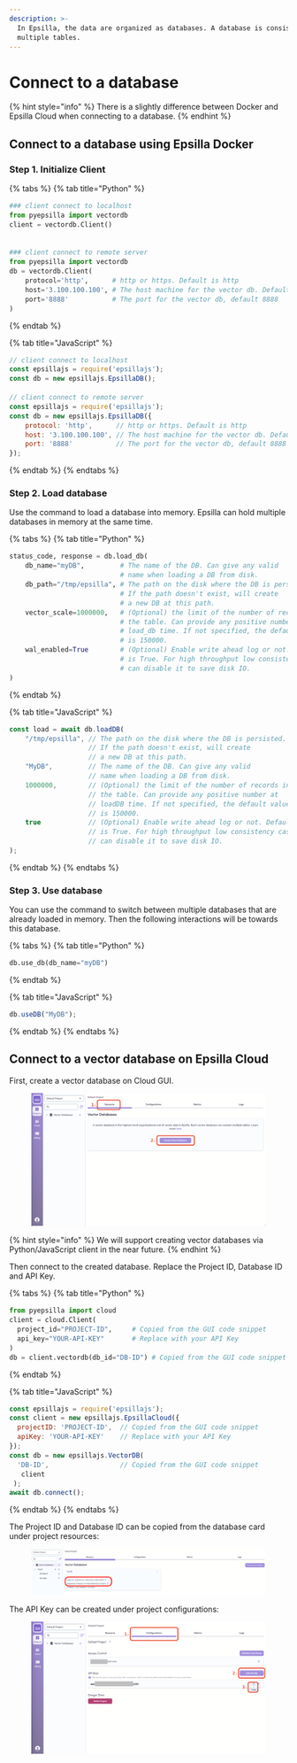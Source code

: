 ```yaml
---
description: >-
  In Epsilla, the data are organized as databases. A database is consisted of
  multiple tables.
---
```


# Connect to a database

{% hint style="info" %}
There is a slightly difference between Docker and Epsilla Cloud when connecting to a database.
{% endhint %}

## Connect to a database using Epsilla Docker

### Step 1. Initialize Client

{% tabs %}
{% tab title="Python" %}
```python
### client connect to localhost
from pyepsilla import vectordb
client = vectordb.Client()


### client connect to remote server
from pyepsilla import vectordb
db = vectordb.Client(
    protocol='http',      # http or https. Default is http
    host='3.100.100.100', # The host machine for the vector db. Default localhost
    port='8888'           # The port for the vector db, default 8888
)

```
{% endtab %}

{% tab title="JavaScript" %}
```javascript
// client connect to localhost
const epsillajs = require('epsillajs');
const db = new epsillajs.EpsillaDB();

// client connect to remote server
const epsillajs = require('epsillajs');
const db = new epsillajs.EpsillaDB({
    protocol: 'http',      // http or https. Default is http
    host: '3.100.100.100', // The host machine for the vector db. Default localhost
    port: '8888'           // The port for the vector db, default 8888
});
```
{% endtab %}
{% endtabs %}

### Step 2. Load database

Use the command to load a database into memory. Epsilla can hold multiple databases in memory at the same time.

{% tabs %}
{% tab title="Python" %}
```python
status_code, response = db.load_db(
    db_name="myDB",         # The name of the DB. Can give any valid
                            # name when loading a DB from disk.
    db_path="/tmp/epsilla", # The path on the disk where the DB is persisted. 
                            # If the path doesn't exist, will create
                            # a new DB at this path.
    vector_scale=1000000,   # (Optional) the limit of the number of records in
                            # the table. Can provide any positive number at
                            # load_db time. If not specified, the default value
                            # is 150000.
    wal_enabled=True        # (Optional) Enable write ahead log or not. Default 
                            # is True. For high throughput low consistency case,
                            # can disable it to save disk IO.
)
```
{% endtab %}

{% tab title="JavaScript" %}
```javascript
const load = await db.loadDB(
    "/tmp/epsilla", // The path on the disk where the DB is persisted. 
                    // If the path doesn't exist, will create
                    // a new DB at this path.
    "MyDB",         // The name of the DB. Can give any valid
                    // name when loading a DB from disk.
    1000000,        // (Optional) the limit of the number of records in
                    // the table. Can provide any positive number at
                    // loadDB time. If not specified, the default value
                    // is 150000.
    true            // (Optional) Enable write ahead log or not. Default 
                    // is True. For high throughput low consistency case,
                    // can disable it to save disk IO.
);
```
{% endtab %}
{% endtabs %}

### Step 3. Use database

You can use the command to switch between multiple databases that are already loaded in memory. Then the following interactions will be towards this database.

{% tabs %}
{% tab title="Python" %}
```python
db.use_db(db_name="myDB")
```
{% endtab %}

{% tab title="JavaScript" %}
```javascript
db.useDB("MyDB");
```
{% endtab %}
{% endtabs %}

## Connect to a vector database on Epsilla Cloud

First, create a vector database on Cloud GUI.

<figure><img src="../.gitbook/assets/Screenshot 2023-11-21 at 9.42.30 PM.png" alt=""><figcaption></figcaption></figure>

{% hint style="info" %}
We will support creating vector databases via Python/JavaScript client in the near future.
{% endhint %}

Then connect to the created database. Replace the Project ID, Database ID and API Key.

{% tabs %}
{% tab title="Python" %}
```python
from pyepsilla import cloud
client = cloud.Client(
  project_id="PROJECT-ID",     # Copied from the GUI code snippet
  api_key="YOUR-API-KEY"       # Replace with your API Key
)
db = client.vectordb(db_id="DB-ID") # Copied from the GUI code snippet
```
{% endtab %}

{% tab title="JavaScript" %}
```javascript
const epsillajs = require('epsillajs');
const client = new epsillajs.EpsillaCloud({
  projectID: 'PROJECT-ID',  // Copied from the GUI code snippet
  apiKey: 'YOUR-API-KEY'    // Replace with your API Key
});
const db = new epsillajs.VectorDB(
  'DB-ID',                  // Copied from the GUI code snippet
   client
 ); 
await db.connect();
```
{% endtab %}
{% endtabs %}

The Project ID and Database ID can be copied from the database card under project resources:

<figure><img src="../.gitbook/assets/Screenshot 2023-11-22 at 10.28.27 AM.png" alt=""><figcaption></figcaption></figure>

The API Key can be created under project configurations:

<figure><img src="../.gitbook/assets/Screenshot 2023-11-21 at 9.19.00 PM.png" alt=""><figcaption></figcaption></figure>
